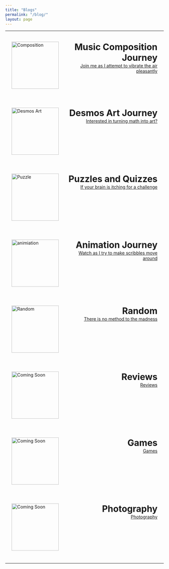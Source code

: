 ```yaml
---
title: "Blogs"
permalink: "/blog/"
layout: page
---
```

<hr>
<div style="display: flex; align-items: flex-start; justify-content: space-between; margin-bottom: 20px; box-shadow: 0 4px 8px rgba(255, 255, 255, 0.2); padding: 20px;">
  <img src="../assets/images/composition.jpg" alt="Composition" style="width: 150px; height: 150px;">
  <div style="margin-left: 20px; flex-grow: 1;">
    <h1 style="margin: 0; text-align: right;">Music Composition Journey</h1>
    <a href="https://timothy-cao.github.io/personal/blog/composition" style="text-align: right; display: block;">Join me as I attempt to vibrate the air pleasantly</a>
  </div>
</div>

<div style="display: flex; align-items: flex-start; justify-content: space-between; margin-bottom: 20px; box-shadow: 0 4px 8px rgba(255, 255, 255, 0.2); padding: 20px;">
  <img src="../assets/images/desmos.png" alt="Desmos Art" style="width: 150px; height: 150px;">
  <div style="margin-left: 20px; flex-grow: 1;">
    <h1 style="margin: 0; text-align: right;">Desmos Art Journey</h1>
    <a href="https://timothy-cao.github.io/personal/blog/desmos" style="text-align: right; display: block;">Interested in turning math into art?</a>
  </div>
</div>

<div style="display: flex; align-items: flex-start; justify-content: space-between; margin-bottom: 20px; box-shadow: 0 4px 8px rgba(255, 255, 255, 0.2); padding: 20px;">
  <img src="../assets/images/puzzle.png" alt="Puzzle" style="width: 150px; height: 150px;">
  <div style="margin-left: 20px; flex-grow: 1;">
    <h1 style="margin: 0; text-align: right;">Puzzles and Quizzes</h1>
    <a href="https://timothy-cao.github.io/personal/blog/puzzle" style="text-align: right; display: block;">If your brain is itching for a challenge</a>
  </div>
</div>

<div style="display: flex; align-items: flex-start; justify-content: space-between; margin-bottom: 20px; box-shadow: 0 4px 8px rgba(255, 255, 255, 0.2); padding: 20px;">
  <img src="../assets/images/animation.jpg" alt="animiation" style="width: 150px; height: 150px;">
  <div style="margin-left: 20px; flex-grow: 1;">
    <h1 style="margin: 0; text-align: right;">Animation Journey</h1>
    <a href="https://timothy-cao.github.io/personal/blog/animation" style="text-align: right; display: block;">Watch as I try to make scribbles move around</a>
  </div>
</div>

<div style="display: flex; align-items: flex-start; justify-content: space-between; margin-bottom: 20px; box-shadow: 0 4px 8px rgba(255, 255, 255, 0.2); padding: 20px;">
  <img src="../assets/images/monkey.png" alt="Random" style="width: 150px; height: 150px;">
  <div style="margin-left: 20px; flex-grow: 1;">
    <h1 style="margin: 0; text-align: right;">Random</h1>
    <a href="https://timothy-cao.github.io/personal/blog/random" style="text-align: right; display: block;">There is no method to the madness</a>
  </div>
</div>

<div style="display: flex; align-items: flex-start; justify-content: space-between; margin-bottom: 20px; box-shadow: 0 4px 8px rgba(255, 255, 255, 0.2); padding: 20px;">
  <img src="../assets/images/comingsoon.png" alt="Coming Soon" style="width: 150px; height: 150px;">
  <div style="margin-left: 20px; flex-grow: 1;">
    <h1 style="margin: 0; text-align: right;">Reviews</h1>
    <a href="https://timothy-cao.github.io/personal/blog/comingsoon" style="text-align: right; display: block;">Reviews</a>
  </div>
</div>

<div style="display: flex; align-items: flex-start; justify-content: space-between; margin-bottom: 20px; box-shadow: 0 4px 8px rgba(255, 255, 255, 0.2); padding: 20px;">
  <img src="../assets/images/comingsoon.png" alt="Coming Soon" style="width: 150px; height: 150px;">
  <div style="margin-left: 20px; flex-grow: 1;">
    <h1 style="margin: 0; text-align: right;">Games</h1>
    <a href="https://timothy-cao.github.io/personal/blog/comingsoon" style="text-align: right; display: block;">Games</a>
  </div>
</div>

<div style="display: flex; align-items: flex-start; justify-content: space-between; margin-bottom: 20px; box-shadow: 0 4px 8px rgba(255, 255, 255, 0.2); padding: 20px;">
  <img src="../assets/images/comingsoon.png" alt="Coming Soon" style="width: 150px; height: 150px;">
  <div style="margin-left: 20px; flex-grow: 1;">
    <h1 style="margin: 0; text-align: right;">Photography</h1>
    <a href="https://timothy-cao.github.io/personal/blog/comingsoon" style="text-align: right; display: block;">Photography</a>
  </div>
</div>
<hr>


